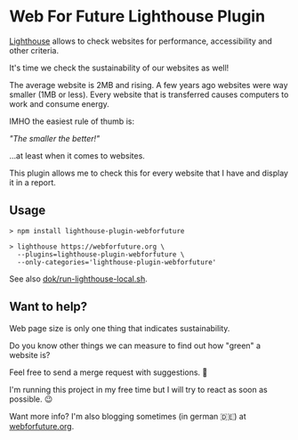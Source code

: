 # Web For Future Lighthouse Plugin

[Lighthouse](https://developers.google.com/web/tools/lighthouse/) allows to check websites for performance, accessibility and other criteria.

It's time we check the sustainability of our websites as well!

The average website is 2MB and rising. A few years ago websites were way smaller (1MB or less).
Every website that is transferred causes computers to work and consume energy.

IMHO the easiest rule of thumb is:

*"The smaller the better!"*

...at least when it comes to websites.

This plugin allows me to check this for every website that I have and display it in a report.

## Usage

    > npm install lighthouse-plugin-webforfuture

    > lighthouse https://webforfuture.org \
      --plugins=lighthouse-plugin-webforfuture \
      --only-categories='lighthouse-plugin-webforfuture'

See also [dok/run-lighthouse-local.sh](dok/run-lighthouse-local.sh).

## Want to help?

Web page size is only one thing that indicates sustainability.

Do you know other things we can measure to find out how "green" a website is?

Feel free to send a merge request with suggestions. 🙂

I'm running this project in my free time but I will try to react as soon as possible. 😉

Want more info? I'm also blogging sometimes (in german 🇩🇪) at [webforfuture.org](https://webforfuture.org).
